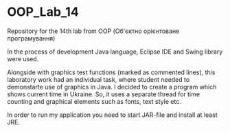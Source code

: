 # OOP_Lab_14
Repository for the 14th lab from OOP (Об'єктно орієнтоване програмування)

In the process of development Java language, Eclipse IDE and Swing library were used.

Alongside with graphics test functions (marked as commented lines), this laboratory work had an individual task, where student needed to demonstarte use of graphics in Java. I decided to create a program which shows current time in Ukraine. So, it uses a separate thread for time counting and graphical elements such as fonts, text style etc.

In order to run my application you need to start JAR-file and install at least JRE.
